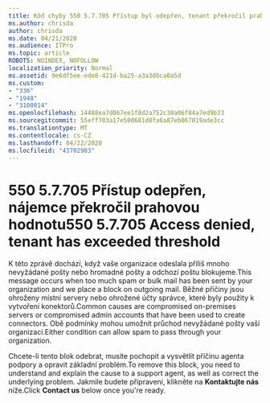 ```yaml
---
title: Kód chyby 550 5.7.705 Přístup byl odepřen, tenant překročil prahovou hodnotu
ms.author: chrisda
author: chrisda
ms.date: 04/21/2020
ms.audience: ITPro
ms.topic: article
ROBOTS: NOINDEX, NOFOLLOW
localization_priority: Normal
ms.assetid: 9e6df5ee-ede8-421d-ba25-a3a3d0ca0a5d
ms.custom:
- "336"
- "1948"
- "3100014"
ms.openlocfilehash: 14488ea7d067ee1f8d2a752c30a06f84a7ed9b33
ms.sourcegitcommit: 55eff703a17e500681d8fa6a87eb067019ade3cc
ms.translationtype: MT
ms.contentlocale: cs-CZ
ms.lasthandoff: 04/22/2020
ms.locfileid: "43702983"
---
```

# <a name="550-57705-access-denied-tenant-has-exceeded-threshold"></a><span data-ttu-id="7b1c5-102">550 5.7.705 Přístup odepřen, nájemce překročil prahovou hodnotu</span><span class="sxs-lookup"><span data-stu-id="7b1c5-102">550 5.7.705 Access denied, tenant has exceeded threshold</span></span>

<span data-ttu-id="7b1c5-103">K této zprávě dochází, když vaše organizace odeslala příliš mnoho nevyžádané pošty nebo hromadné pošty a odchozí poštu blokujeme.</span><span class="sxs-lookup"><span data-stu-id="7b1c5-103">This message occurs when too much spam or bulk mail has been sent by your organization and we place a block on outgoing mail.</span></span>
<span data-ttu-id="7b1c5-104">Běžné příčiny jsou ohroženy místní servery nebo ohrožené účty správce, které byly použity k vytvoření konektorů.</span><span class="sxs-lookup"><span data-stu-id="7b1c5-104">Common causes are compromised on-premises servers or compromised admin accounts that have been used to create connectors.</span></span> <span data-ttu-id="7b1c5-105">Obě podmínky mohou umožnit průchod nevyžádané pošty vaší organizací.</span><span class="sxs-lookup"><span data-stu-id="7b1c5-105">Either condition can allow spam to pass through your organization.</span></span>

<span data-ttu-id="7b1c5-106">Chcete-li tento blok odebrat, musíte pochopit a vysvětlit příčinu agenta podpory a opravit základní problém.</span><span class="sxs-lookup"><span data-stu-id="7b1c5-106">To remove this block, you need to understand and explain the cause to a support agent, as well as correct the underlying problem.</span></span>
<span data-ttu-id="7b1c5-107">Jakmile budete připraveni, klikněte na **Kontaktujte nás** níže.</span><span class="sxs-lookup"><span data-stu-id="7b1c5-107">Click **Contact us** below once you're ready.</span></span>
